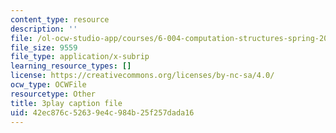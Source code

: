 ```yaml
---
content_type: resource
description: ''
file: /ol-ocw-studio-app/courses/6-004-computation-structures-spring-2017/42ec876c52639e4c984b25f257dada16_yRvgtY49eXE.srt
file_size: 9559
file_type: application/x-subrip
learning_resource_types: []
license: https://creativecommons.org/licenses/by-nc-sa/4.0/
ocw_type: OCWFile
resourcetype: Other
title: 3play caption file
uid: 42ec876c-5263-9e4c-984b-25f257dada16
---
```

